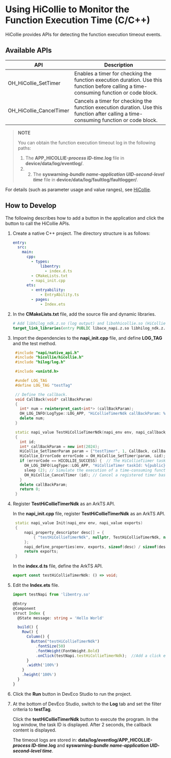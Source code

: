 # Using HiCollie to Monitor the Function Execution Time (C/C++)

HiCollie provides APIs for detecting the function execution timeout events.

## Available APIs

| API                         | Description                             |
| ------------------------------  | --------------------------------- |
| OH_HiCollie_SetTimer | Enables a timer for checking the function execution duration. Use this function before calling a time-consuming function or code block.         |
| OH_HiCollie_CancelTimer | Cancels a timer for checking the function execution duration. Use this function after calling a time-consuming function or code block.      |

> **NOTE**
>
> You can obtain the function execution timeout log in the following paths:
> 1. The **APP_HICOLLIE-*process ID*-*time*.log** file in **device/data/log/eventlog/**.
> 2. 2. The **syswarning-*bundle name*-*application UID*-*second-level time*** file in **device/data/log/faultlog/faultlogger/**.

For details (such as parameter usage and value ranges), see [HiCollie](../reference/apis-performance-analysis-kit/_hi_collie.md).

## How to Develop

The following describes how to add a button in the application and click the button to call the HiCollie APIs.

1. Create a native C++ project. The directory structure is as follows:

   ```yml
   entry:
     src:
       main:
         cpp:
           - types:
               libentry:
                 - index.d.ts
           - CMakeLists.txt
           - napi_init.cpp
         ets:
           - entryability:
               - EntryAbility.ts
           - pages:
               - Index.ets
   ```

2. In the **CMakeLists.txt** file, add the source file and dynamic libraries.

   ```cmake
   # Add libhilog_ndk.z.so (log output) and libohhicollie.so (HiCollie external APIs).
   target_link_libraries(entry PUBLIC libace_napi.z.so libhilog_ndk.z.so libohhicollie.so)
   ```

3. Import the dependencies to the **napi_init.cpp** file, and define **LOG_TAG** and the test method.

   ```c++
    #include "napi/native_api.h"
    #include "hicollie/hicollie.h"
    #include "hilog/log.h"

    #include <unistd.h>

    #undef LOG_TAG
    #define LOG_TAG "testTag"

    // Define the callback.
    void CallBack(void* callBackParam)
    {
      int* num = reinterpret_cast<int*> (callBackParam);
      OH_LOG_INFO(LogType::LOG_APP, "HiCollieTimerNdk callBackParam: %{public}d", *num);  // Print logs in the callback.
      delete num;
    }

    static napi_value TestHiCollieTimerNdk(napi_env env, napi_callback_info info)
    {
      int id;
      int* callBackParam = new int(2024);
      HiCollie_SetTimerParam param = {"testTimer", 1, CallBack, callBackParam, HiCollie_Flag::HICOLLIE_FLAG_LOG};  // Set HiCollieTimer parameters (timer name, timeout interval, callback, callback parameters, and behavior after timeout).
      HiCollie_ErrorCode errorCode = OH_HiCollie_SetTimer(param, &id);  // Register the HiCollieTimer function to execute a one-off task for timeout detection.
      if (errorCode == HICOLLIE_SUCCESS) {  // The HiCollieTiimer task is successfully registered.
        OH_LOG_INFO(LogType::LOG_APP, "HiCollieTimer taskId: %{public}d", id); // Print the task ID.
        sleep (2); // Simulate the execution of a time-consuming function. Here, the thread is blocked for 2s.
        OH_HiCollie_CancelTimer (id); // Cancel a registered timer based on the ID.
      }
      delete callBackParam;
      return 0;
    }
   ```

4. Register **TestHiCollieTimerNdk** as an ArkTS API.

   In the **napi_init.cpp** file, register **TestHiCollieTimerNdk** as an ArkTS API.

   ```c++
    static napi_value Init(napi_env env, napi_value exports)
    {
        napi_property_descriptor desc[] = {
            { "testHiCollieTimerNdk", nullptr, TestHiCollieTimerNdk, nullptr, nullptr, nullptr, napi_default, nullptr }
        };
        napi_define_properties(env, exports, sizeof(desc) / sizeof(desc[0]), desc);
        return exports;
    }
   ```

   In the **index.d.ts** file, define the ArkTS API.

   ```typescript
   export const testHiCollieTimerNdk: () => void;
   ```

5. Edit the **Index.ets** file.

   ```ts
   import testNapi from 'libentry.so'
   
   @Entry
   @Component
   struct Index {
     @State message: string = 'Hello World'
   
     build() {
       Row() {
         Column() {
           Button("testHiCollieTimerNdk")
             .fontSize(50)
             .fontWeight(FontWeight.Bold)
             .onClick(testNapi.testHiCollieTimerNdk);  //Add a click event to trigger the testHiCollieTimerNdk method.
         }
         .width('100%')
       }
       .height('100%')
     }
   }
   ```

6. Click the **Run** button in DevEco Studio to run the project.

7. At the bottom of DevEco Studio, switch to the **Log** tab and set the filter criteria to **testTag**.
   
   Click the **testHiCollieTimerNdk** button to execute the program. In the log window, the task ID is displayed. After 2 seconds, the callback content is displayed.
   
   The timeout logs are stored in: **data/log/eventlog/APP_HICOLLIE-*process ID*-*time*.log** and **syswarning-*bundle name*-*application UID*-*second-level time***.
